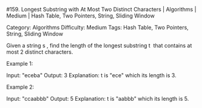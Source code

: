 #159. Longest Substring with At Most Two Distinct Characters | Algorithms | Medium | Hash Table, Two Pointers, String, Sliding Window

Category: Algorithms
Difficulty: Medium
Tags: Hash Table, Two Pointers, String, Sliding Window

Given a string s , find the length of the longest substring t  that contains at most 2 distinct characters.

Example 1:


Input: "eceba"
Output: 3
Explanation: t is "ece" which its length is 3.


Example 2:


Input: "ccaabbb"
Output: 5
Explanation: t is "aabbb" which its length is 5.


